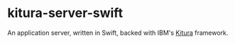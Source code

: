 # kitura-server-swift

An application server, written in Swift, backed with IBM's [Kitura](https://github.com/IBM-Swift/Kitura) framework.
